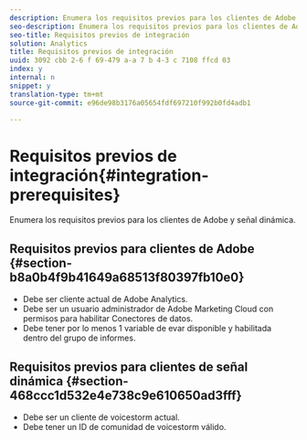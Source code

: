 ```yaml
---
description: Enumera los requisitos previos para los clientes de Adobe y señal dinámica.
seo-description: Enumera los requisitos previos para los clientes de Adobe y señal dinámica.
seo-title: Requisitos previos de integración
solution: Analytics
title: Requisitos previos de integración
uuid: 3092 cbb 2-6 f 69-479 a-a 7 b 4-3 c 7108 ffcd 03
index: y
internal: n
snippet: y
translation-type: tm+mt
source-git-commit: e96de98b3176a05654fdf697210f992b0fd4adb1

---
```



# Requisitos previos de integración{#integration-prerequisites}

Enumera los requisitos previos para los clientes de Adobe y señal dinámica.

## Requisitos previos para clientes de Adobe {#section-b8a0b4f9b41649a68513f80397fb10e0}

* Debe ser cliente actual de Adobe Analytics.
* Debe ser un usuario administrador de Adobe Marketing Cloud con permisos para habilitar Conectores de datos.
* Debe tener por lo menos 1 variable de evar disponible y habilitada dentro del grupo de informes.

## Requisitos previos para clientes de señal dinámica {#section-468ccc1d532e4e738c9e610650ad3fff}

* Debe ser un cliente de voicestorm actual.
* Debe tener un ID de comunidad de voicestorm válido.

